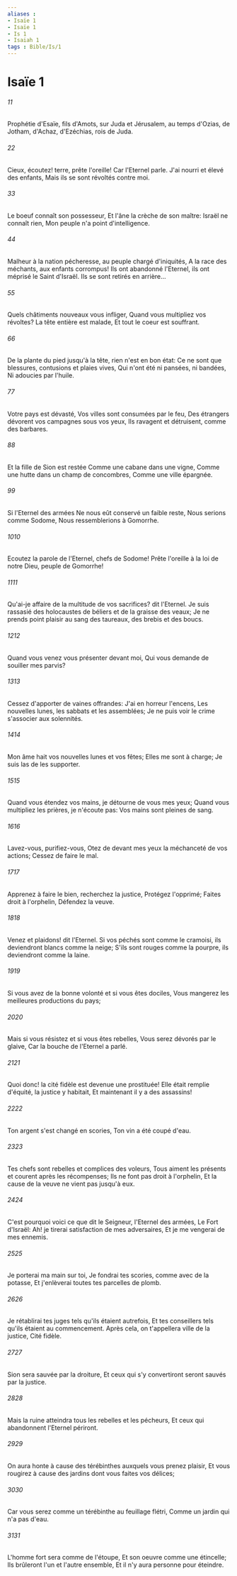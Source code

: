 ```yaml
---
aliases : 
- Isaïe 1
- Isaïe 1
- Is 1
- Isaiah 1
tags : Bible/Is/1
---
```


# Isaïe 1

###### 11
Prophétie d'Esaïe, fils d'Amots, sur Juda et Jérusalem, au temps d'Ozias, de Jotham, d'Achaz, d'Ezéchias, rois de Juda.
###### 22
Cieux, écoutez! terre, prête l'oreille! Car l'Eternel parle. J'ai nourri et élevé des enfants, Mais ils se sont révoltés contre moi.
###### 33
Le boeuf connaît son possesseur, Et l'âne la crèche de son maître: Israël ne connaît rien, Mon peuple n'a point d'intelligence.
###### 44
Malheur à la nation pécheresse, au peuple chargé d'iniquités, A la race des méchants, aux enfants corrompus! Ils ont abandonné l'Eternel, ils ont méprisé le Saint d'Israël. Ils se sont retirés en arrière...
###### 55
Quels châtiments nouveaux vous infliger, Quand vous multipliez vos révoltes? La tête entière est malade, Et tout le coeur est souffrant.
###### 66
De la plante du pied jusqu'à la tête, rien n'est en bon état: Ce ne sont que blessures, contusions et plaies vives, Qui n'ont été ni pansées, ni bandées, Ni adoucies par l'huile.
###### 77
Votre pays est dévasté, Vos villes sont consumées par le feu, Des étrangers dévorent vos campagnes sous vos yeux, Ils ravagent et détruisent, comme des barbares.
###### 88
Et la fille de Sion est restée Comme une cabane dans une vigne, Comme une hutte dans un champ de concombres, Comme une ville épargnée.
###### 99
Si l'Eternel des armées Ne nous eût conservé un faible reste, Nous serions comme Sodome, Nous ressemblerions à Gomorrhe.
###### 1010
Ecoutez la parole de l'Eternel, chefs de Sodome! Prête l'oreille à la loi de notre Dieu, peuple de Gomorrhe!
###### 1111
Qu'ai-je affaire de la multitude de vos sacrifices? dit l'Eternel. Je suis rassasié des holocaustes de béliers et de la graisse des veaux; Je ne prends point plaisir au sang des taureaux, des brebis et des boucs.
###### 1212
Quand vous venez vous présenter devant moi, Qui vous demande de souiller mes parvis?
###### 1313
Cessez d'apporter de vaines offrandes: J'ai en horreur l'encens, Les nouvelles lunes, les sabbats et les assemblées; Je ne puis voir le crime s'associer aux solennités.
###### 1414
Mon âme hait vos nouvelles lunes et vos fêtes; Elles me sont à charge; Je suis las de les supporter.
###### 1515
Quand vous étendez vos mains, je détourne de vous mes yeux; Quand vous multipliez les prières, je n'écoute pas: Vos mains sont pleines de sang.
###### 1616
Lavez-vous, purifiez-vous, Otez de devant mes yeux la méchanceté de vos actions; Cessez de faire le mal.
###### 1717
Apprenez à faire le bien, recherchez la justice, Protégez l'opprimé; Faites droit à l'orphelin, Défendez la veuve.
###### 1818
Venez et plaidons! dit l'Eternel. Si vos péchés sont comme le cramoisi, ils deviendront blancs comme la neige; S'ils sont rouges comme la pourpre, ils deviendront comme la laine.
###### 1919
Si vous avez de la bonne volonté et si vous êtes dociles, Vous mangerez les meilleures productions du pays;
###### 2020
Mais si vous résistez et si vous êtes rebelles, Vous serez dévorés par le glaive, Car la bouche de l'Eternel a parlé.
###### 2121
Quoi donc! la cité fidèle est devenue une prostituée! Elle était remplie d'équité, la justice y habitait, Et maintenant il y a des assassins!
###### 2222
Ton argent s'est changé en scories, Ton vin a été coupé d'eau.
###### 2323
Tes chefs sont rebelles et complices des voleurs, Tous aiment les présents et courent après les récompenses; Ils ne font pas droit à l'orphelin, Et la cause de la veuve ne vient pas jusqu'à eux.
###### 2424
C'est pourquoi voici ce que dit le Seigneur, l'Eternel des armées, Le Fort d'Israël: Ah! je tirerai satisfaction de mes adversaires, Et je me vengerai de mes ennemis.
###### 2525
Je porterai ma main sur toi, Je fondrai tes scories, comme avec de la potasse, Et j'enlèverai toutes tes parcelles de plomb.
###### 2626
Je rétablirai tes juges tels qu'ils étaient autrefois, Et tes conseillers tels qu'ils étaient au commencement. Après cela, on t'appellera ville de la justice, Cité fidèle.
###### 2727
Sion sera sauvée par la droiture, Et ceux qui s'y convertiront seront sauvés par la justice.
###### 2828
Mais la ruine atteindra tous les rebelles et les pécheurs, Et ceux qui abandonnent l'Eternel périront.
###### 2929
On aura honte à cause des térébinthes auxquels vous prenez plaisir, Et vous rougirez à cause des jardins dont vous faites vos délices;
###### 3030
Car vous serez comme un térébinthe au feuillage flétri, Comme un jardin qui n'a pas d'eau.
###### 3131
L'homme fort sera comme de l'étoupe, Et son oeuvre comme une étincelle; Ils brûleront l'un et l'autre ensemble, Et il n'y aura personne pour éteindre.
